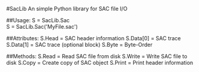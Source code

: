 #SacLib
An simple Python library for SAC file I/O

##Usage:
S = SacLib.Sac  
S = SacLib.Sac('MyFile.sac')  

##Attributes:
S.Head = SAC header information
S.Data[0] = SAC trace
S.Data[1] = SAC trace (optional block)
S.Byte = Byte-Order

##Methods:
S.Read = Read SAC file from disk
S.Write = Write SAC file to disk
S.Copy = Create copy of SAC object
S.Print = Print header information
